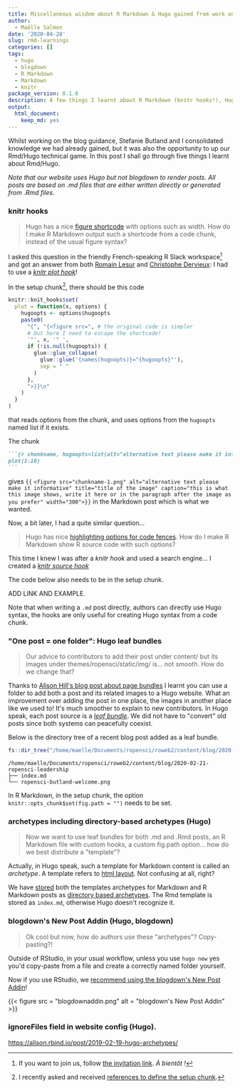 ```yaml
---
title: Miscellaneous wisdom about R Markdown & Hugo gained from work on our website
author:
  - Maëlle Salmon
date: '2020-04-28'
slug: rmd-learnings
categories: []
tags:
  - hugo
  - blogdown
  - R Markdown
  - Markdown
  - knitr
package_version: 0.1.0
description: A few things I learnt about R Markdown (knitr hooks!), Hugo (ignoreFiles, leaf bundles, archetypes), blogdown (New Post Addin)
output:
  html_document:
    keep_md: yes
---
```




Whilst working on the blog guidance, Stefanie Butland and I consolidated knowledge we had already gained, but it was also the opportunity to up our Rmd/Hugo technical game.
In this post I shall go through five things I learnt about Rmd/Hugo.

_Note that our website uses Hugo but *not* blogdown to render posts. All posts are based on .md files that are either written directly or generated from .Rmd files._

### knitr hooks

> Hugo has a nice [figure shortcode](https://gohugo.io/content-management/shortcodes/#figure) with options such as width. How do I make R Markdown output such a shortcode from a code chunk, instead of the usual figure syntax?

I asked this question in the friendly French-speaking R Slack workspace[^grrr] and got an answer from both [Romain Lesur](https://github.com/RLesur) and [Christophe Dervieux](https://github.com/cderv): I had to use a [_knitr plot hook_](https://yihui.org/knitr/hooks/)!

In the setup chunk[^setup], there should be this code

```r
knitr::knit_hooks$set(
  plot = function(x, options) {
    hugoopts <- options$hugoopts
    paste0(
      "{", "{<figure src=", # the original code is simpler
      # but here I need to escape the shortcode!
      '"', x, '" ',
      if (!is.null(hugoopts)) {
        glue::glue_collapse(
          glue::glue('{names(hugoopts)}="{hugoopts}"'),
          sep = " "
        )
      },
      ">}}\n"
    )
  }
)
```

that reads options from the chunk, and uses options from the `hugoopts` named list if it exists. 

The chunk

````markdown
```{r chunkname, hugoopts=list(alt="alternative text please make it informative", title="title of the image", caption="this is what this image shows, write it here or in the paragraph after the image as you prefer", width=300)} 
plot(1:10)
```
````

gives `{{` `<figure src="chunkname-1.png" alt="alternative text please make it informative" title="title of the image" caption="this is what this image shows, write it here or in the paragraph after the image as you prefer" width="300">}}` in the Markdown post which is what we wanted.

Now, a bit later, I had a quite similar question...

> Hugo has nice [highlighting options for code fences](https://gohugo.io/content-management/syntax-highlighting/#highlighting-in-code-fences). How do I make R Markdown show R source code with such options?

This time I knew I was after a _knitr hook_ and used a search engine... I created a _[knitr source hook](https://bookdown.org/yihui/rmarkdown-cookbook/output-hooks.html)_

The code below also needs to be in the setup chunk.

ADD LINK AND EXAMPLE.

Note that when writing a `.md` post directly, authors can directly use Hugo syntax, the hooks are only useful for creating Hugo syntax from a code chunk.

### "One post = one folder": Hugo leaf bundles

> Our advice to contributors to add their post under content/ but its images under themes/ropensci/static/img/ is... not smooth. How do we change that?

Thanks to [Alison Hill's blog post about page bundles](https://alison.rbind.io/post/2019-02-21-hugo-page-bundles/) I learnt you can use a folder to add both a post and its related images to a Hugo website.
What an improvement over adding the post in one place, the images in another place like we used to!
It's much smoother to explain to new contributors.
In Hugo speak, each post source is a [_leaf bundle_](https://gohugo.io/content-management/page-bundles/).
We did not have to "convert" old posts since both systems can peacefully coexist.

Below is the directory tree of a recent blog post added as a leaf bundle.


```r
fs::dir_tree("/home/maelle/Documents/ropensci/roweb2/content/blog/2020-02-21-ropensci-leadership")
```

```
/home/maelle/Documents/ropensci/roweb2/content/blog/2020-02-21-ropensci-leadership
├── index.md
└── ropensci-butland-welcome.png
```

In R Markdown, in the setup chunk, the option `knitr::opts_chunk$set(fig.path = "")` needs to be set.

### archetypes including directory-based archetypes (Hugo)

> Now we want to use leaf bundles for both .md and .Rmd posts, an R Markdown file with custom hooks, a custom fig.path option... how do we best distribute a "template"?

Actually, in Hugo speak, such a template for Markdown content is called an _archetype_. 
A template refers to [html layout](https://gohugo.io/templates/).
Not confusing at all, right?

We have [stored](https://github.com/ropensci/roweb2/tree/master/archetypes) both the templates archetypes for Markdown and R Markdown posts as [directory based archetypes](https://gohugo.io/content-management/archetypes/).
The Rmd template is stored as `index.md`, otherwise Hugo doesn't recognize it.

### blogdown's New Post Addin (Hugo, blogdown)

> Ok cool but now, how do authors use these <check notes> "archetypes"? Copy-pasting?!

Outside of RStudio, in your usual workflow, unless you use `hugo new` yes you'd copy-paste from a file and create a correctly named folder yourself.

Now if you use RStudio, we [recommend using the blogdown's New Post Addin](https://blogguide.ropensci.org/technical.html#blogdownaddin)!

<!--html_preserve-->
{{< figure src = "blogdownaddin.png" alt = "blogdown's New Post Addin" >}}
<!--/html_preserve-->


### ignoreFiles field in website config (Hugo).
[^grrr]: If you want to join us, follow [the invitation link](https://github.com/frrrenchies/frrrenchies#cat-chat-et-discussions-instantan%C3%A9es-cat). _À bientôt !_
[^setup]: I recently asked and received [references to define the setup chunk](https://community.rstudio.com/t/what-defines-the-setup-chunk/27595).

https://alison.rbind.io/post/2019-02-19-hugo-archetypes/
